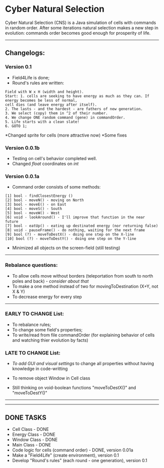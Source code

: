 # Cyber Natural Selection
Cyber Natural Selection (CNS) is a Java simulation of cells with commands in random order. After some iterations natural selection makes a new step in evolution: commands order becomes good enough for prosperity of life.

------------------------------------------------------------

## Changelogs: 

### Version 0.1

* Field4Life is done;
* Round's rules are written:
```
Field with W x H (width and height).
Start: 1. cells are seeking to have energy as much as they can. If energy becomes be less of normal, 
cell dies (and leave energy after itself).
2. The lasts - and the hardest - are fathers of new generation.
3. We select (copy) them in ^2 of their number.
4. We change ONE random command (gene) in commandOrder.
5. Life starts with a clean slate!
6. GOTO 1;
```
*Changed sprite for cells (more attractive now)
*Some fixes


### Version 0.0.1b

* Testing on cell's behavior completed well.
* Changed *float* coordinates on *int*	

### Version 0.0.1a

* Command order consists of some methods:

```
[1] bool - findClosestEnergy ()
[2] bool - moveN() - moving on North
[3] bool - moveE() - on East
[4] bool - moveS() - South
[5] bool - moveW() - West
[6] void - lookAround() - I'll improve that function in the near future
[7] bool - eatUp() - eating up destinated energy (nor returning false)
[8] void - pauseFrame() - do nothing, waiting for the next frame
[9] bool (?) - moveToDestX() - doing one step on the X-line 
[10] bool (?) - moveToDestY() - doing one step on the Y-line
```
* Minimized all objects on the screen-field (still testing)

-------------------------------
### Rebalance questions:
* To allow cells move without borders (teleportation from south to north poles and back) - *consider about that*
* To make a one method instead of two for movingToDestination (X+Y, not X & Y)
* To decrease energy for every step 


-------------------------------

### EARLY TO CHANGE List:
* To rebalance rules;
* To change some field's properties;
* To write/read from file commandOrder (for explaining behavior of cells and watching thier evolution by facts)


### LATE TO CHANGE List:
* *To add GUI and visual settings* to change all properties without having knowledge in code-writting

* To remove object Window in Cell class
* Still thinking on void-boolean functions "moveToDestX()" and "moveToDestY()"

------------------------------
------------------------------
## DONE TASKS

* Cell Class - DONE
* Energy Class - DONE
* Window Class - DONE
* Main Class - DONE
* Code logic for cells (command order) - DONE, version 0.01a
* Make a "Field4Life" (create environment), version 0.1
* Develop "Round's rules" (each round - one generation), version 0.1
